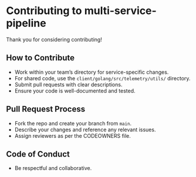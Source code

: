 # Contributing to multi-service-pipeline

Thank you for considering contributing!

## How to Contribute
- Work within your team’s directory for service-specific changes.
- For shared code, use the `client/golang/src/telemetry/utils/` directory.
- Submit pull requests with clear descriptions.
- Ensure your code is well-documented and tested.

## Pull Request Process
- Fork the repo and create your branch from `main`.
- Describe your changes and reference any relevant issues.
- Assign reviewers as per the CODEOWNERS file.

## Code of Conduct
- Be respectful and collaborative.
